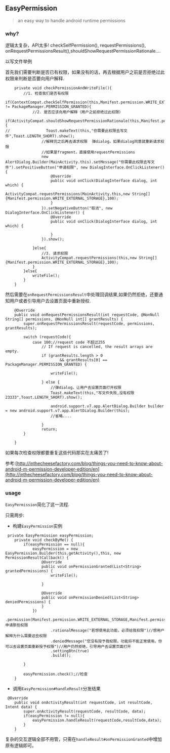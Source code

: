 ## EasyPermission

> an easy way to handle android runtime permissions 

### why?

逻辑太复杂，API太多!
checkSelfPermission(), requestPermissions(), onRequestPermissionsResult(),shouldShowRequestPermissionRationale....


以写文件举例

首先我们需要判断是否已有权限，如果没有的话，再去根据用户之前是否拒绝过此权限来判断是否要向用户解释.

```
    private void checkPermissionAndWriteFile(){
        //1. 检查我们是否有权限
        if(ContextCompat.checkSelfPermission(this,Manifest.permission.WRITE_EXTERNAL_STORAGE) != PackageManager.PERMISSION_GRANTED){
            //2. 是否应该向用户解释（用户之前拒绝过此权限）
            if(ActivityCompat.shouldShowRequestPermissionRationale(this,Manifest.permission.WRITE_EXTERNAL_STORAGE)){
//                Toast.makeText(this,"你需要此权限去写文件",Toast.LENGTH_SHORT).show();
                //解释完之后再去请求权限  弹dialog，如果dialog同意就重新请求权限
                //如果是fragment，直接使用requestPermissions
                new AlertDialog.Builder(MainActivity.this).setMessage("你需要此权限去写文件").setPositiveButton("申请权限", new DialogInterface.OnClickListener() {
                    @Override
                    public void onClick(DialogInterface dialog, int which) {
                        ActivityCompat.requestPermissions(MainActivity.this,new String[]{Manifest.permission.WRITE_EXTERNAL_STORAGE},100);
                    }
                }).setNegativeButton("取消", new DialogInterface.OnClickListener() {
                    @Override
                    public void onClick(DialogInterface dialog, int which) {

                    }
                }).show();

            }else{
                //3. 请求权限
                ActivityCompat.requestPermissions(this,new String[]{Manifest.permission.WRITE_EXTERNAL_STORAGE},100);
            }
        }else{
            writeFile();
        }
    }
```


然后需要在`onRequestPermissionsResult`中处理回调结果,如果仍然拒绝，还要通知用户或者引导用户去设置页面中重新授权.


```
    @Override
    public void onRequestPermissionsResult(int requestCode, @NonNull String[] permissions, @NonNull int[] grantResults) {
        super.onRequestPermissionsResult(requestCode, permissions, grantResults);

        switch (requestCode){
            case 100://request code 不超过255
                // If request is cancelled, the result arrays are empty.
                if (grantResults.length > 0
                        && grantResults[0] == PackageManager.PERMISSION_GRANTED) {

                    writeFile();

                } else {
                    //弹dialog，让用户去设置页面打开权限
                    Toast.makeText(this,"写文件失败,没有权限23333",Toast.LENGTH_SHORT).show();

                    android.support.v7.app.AlertDialog.Builder builder = new android.support.v7.app.AlertDialog.Builder(this);
                    //省略....

                }
                return;
        }

    }

```


如果每次检查权限都要重复这些代码那实在太痛苦了!

参考:[http://inthecheesefactory.com/blog/things-you-need-to-know-about-android-m-permission-developer-edition/en](http://inthecheesefactory.com/blog/things-you-need-to-know-about-android-m-permission-developer-edition/en)

### usage

`EasyPermission`简化了这一流程.

只需两步:

- 构建`EasyPermission`实例
    
```
 private EasyPermission easyPermission;
    private void checkByMe() {
        if(easyPermission == null){
            easyPermission = new EasyPermission.Builder(this.getActivity(),this, new PermissionResultCallback() {
                @Override
                public void onPermissionGranted(List<String> grantedPermissions) {
                    writeFile();

                }

                @Override
                public void onPermissionDenied(List<String> deniedPermissions) {
                }
            })
                    .permission(Manifest.permission.WRITE_EXTERNAL_STORAGE,Manifest.permission.READ_PHONE_STATE)//申请那些权限
                    .rationalMessage("若想使用此功能，必须给我权限")//想用户解释为什么需要这些权限
                    .deniedMessage("您没有授予我权限，功能将不能正常使用。你可以去设置页面重新授予权限")//用户仍然拒绝，引导用户去设置页面打开
                    .settingBtn(true)
                    .build();

        }

        easyPermission.check();//检查
    }
```
- 调用`EasyPermission#handleResult`分发结果

```
 @Override
    public void onActivityResult(int requestCode, int resultCode, Intent data) {
        super.onActivityResult(requestCode, resultCode, data);
        if(easyPermission != null){
            easyPermission.handleResult(requestCode,resultCode,data);
        }
    }
```


复杂的交互逻辑全部不用管，只需在`handleResult#onPermissionGranted`中增加原有逻辑即可。







